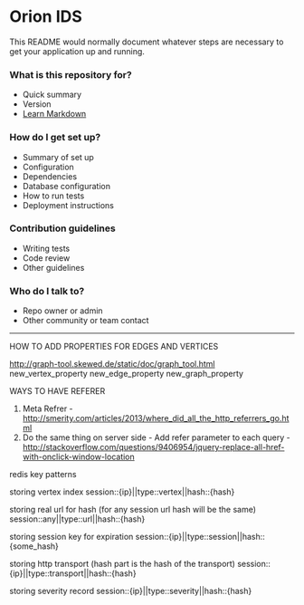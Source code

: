 # Orion IDS #

This README would normally document whatever steps are necessary to get your application up and running.

### What is this repository for? ###

* Quick summary
* Version
* [Learn Markdown](https://bitbucket.org/tutorials/markdowndemo)

### How do I get set up? ###

* Summary of set up
* Configuration
* Dependencies
* Database configuration
* How to run tests
* Deployment instructions

### Contribution guidelines ###

* Writing tests
* Code review
* Other guidelines

### Who do I talk to? ###

* Repo owner or admin
* Other community or team contact

____

HOW TO ADD PROPERTIES FOR EDGES AND VERTICES

http://graph-tool.skewed.de/static/doc/graph_tool.html
new_vertex_property
new_edge_property
new_graph_property


WAYS TO HAVE REFERER
1. Meta Refrer - http://smerity.com/articles/2013/where_did_all_the_http_referrers_go.html
2. Do the same thing on server side - Add refer parameter to each query - http://stackoverflow.com/questions/9406954/jquery-replace-all-href-with-onclick-window-location


redis key patterns

storing vertex index
session::{ip}||type::vertex||hash::{hash}

storing real url for hash (for any session url hash will be the same)
session::any||type::url||hash::{hash}

storing session key for expiration
session::{ip}||type::session||hash::{some_hash}

storing http transport (hash part is the hash of the transport)
session::{ip}||type::transport||hash::{hash}

storing severity record
session::{ip}||type::severity||hash::{hash}